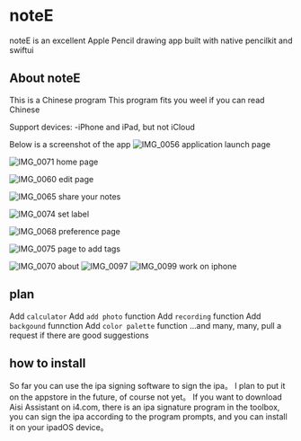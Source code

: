 # noteE
noteE is an excellent Apple Pencil drawing app built with native pencilkit and swiftui

## About noteE
  This is a Chinese program
  This program fits you weel if you can read Chinese
  
  Support devices:
  -iPhone and iPad, but not iCloud
  
  Below is a screenshot of the app
  ![IMG_0056](https://user-images.githubusercontent.com/81460660/181457242-ae6bef9c-da2c-48e2-a0b8-d4d4e32bfa34.PNG)
  application launch page
  
  ![IMG_0071](https://user-images.githubusercontent.com/81460660/181457362-06e0afaf-bf44-43d5-b79f-b22752536689.PNG)
  home page

![IMG_0060](https://user-images.githubusercontent.com/81460660/181457553-6799fc05-b2c7-46d3-a5ba-4bdbfaa0484c.PNG)
  edit page
  
  ![IMG_0065](https://user-images.githubusercontent.com/81460660/181457661-572a4827-b337-4813-a727-615c0a1f8222.PNG)
  share your notes
  
  ![IMG_0074](https://user-images.githubusercontent.com/81460660/181457731-268d671b-3b79-408f-b032-d8f434a6a0c9.jpeg)
  set label
  
  ![IMG_0068](https://user-images.githubusercontent.com/81460660/181457836-ae64c99c-c9cd-4bb3-86c4-158048a9bd8d.jpeg)
  preference page

![IMG_0075](https://user-images.githubusercontent.com/81460660/181457946-6bf81a6f-1d0a-4b4b-809f-e75b32ece50d.PNG)
page to add tags

![IMG_0070](https://user-images.githubusercontent.com/81460660/181458022-cdc4faec-dd06-4f35-b2af-9629705743c1.jpeg)
about
![IMG_0097](https://user-images.githubusercontent.com/81460660/181458079-8dc05191-1cb7-45ca-9ddc-55f95c533422.PNG)
![IMG_0099](https://user-images.githubusercontent.com/81460660/181458090-c78b3009-8ba0-49ca-862e-1f15703e6a3c.PNG)
work on iphone

## plan
  Add `calculator`
  Add `add photo` function
  Add `recording` function
  Add `backgound` funnction
  Add `color palette` function
  ...and many, many, pull a request if there are good suggestions

## how to install
  So far you can use the ipa signing software to sign the ipa。
  I plan to put it on the appstore in the future, of course not yet。
  If you want to download Aisi Assistant on i4.com, there is an ipa signature program in the toolbox, you can sign the ipa according to the program prompts, and you can install it on your ipadOS device。
  
